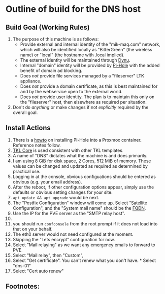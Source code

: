 Outline of build for the DNS host
======

## Build Goal (Working Rules)
   1. The purpose of this machine is as follows:
      * Provide external and internal identity of the "mik-maq.com" network, which will also be identified locally as
        "BitterGreen" (the wireless name) or "local" (the hostname with .local implied).
      * The external identity will be maintained through [Dynu](https://dynu.com).
      * Internal "domain" identity will be provided by [Pi-Hole](https://pi-hole.net) with the added benefit of domain
        ad blocking.
      * Does *not* provide file services managed by a "fileserver" LTK appliance.
      * Does *not* provide a domain certificate, as this is best maintained for and by the webservice open to the
        external world.
      * Does *not* provide user identity. The plan is to maintain this only on the "fileserver" host, then elsewhere
        as required per situation.
   2. Don't do *anything* or make changes if not *explicitly* required by the overall goal.

## Install Actions
   1. There is a [howto](https://www.datahoards.com/installing-pi-hole-inside-a-proxmox-lxc-container/) on installing
      Pi-Hole into a Proxmox container. Reference notes follow.
   2. [TKL Core](https://www.turnkeylinux.org/core) is used consistent with other TKL templates.
   3. A name of "DNS" dictates what the machine is and does primarily.
   4. I am using 8 GiB for disk space, 2 Cores, 512 MiB of memory. These values can be changed and updated as required
      as determined by practical use.
   5. Logging in at the console, obvious configuations should be entered as obvious (e.g. your email address).
   6. After the reboot, if other configuration options appear, simply use the defaults or obvious setting changes for
      your site.
   8. `apt update && apt upgrade` would be next. 
   9. The "Postfix Configuration" window will come up. Select "Satellite Configuration", and the "System mail name"
       should be the [FQDN](https://www.hostinger.com/tutorials/fqdn). 
   11. Use the IP for the PVE server as the "SMTP relay host".
   12. 
   13. you should run `confconsole` from the root prompt if it does not load into that on your behalf.
   14. The eth0 server would not need configured at the moment.
   15. Skipping the "Lets encrypt" configuration for now.
   16. Select "Mail relaying" as we want any emergency emails to forward to PVE.
   17. Select "Mail relay", then "Custom", 
   18. Select "Get certificate". You can't renew what you don't have.
      * Select "dns-01"
   19. Select "Cert auto renew" 
      
## Footnotes:
   [^1]: ...
